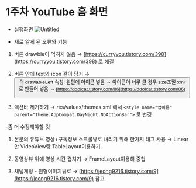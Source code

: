 # 1주차 YouTube 홈 화면

- 실행화면
![Untitled](https://s3-us-west-2.amazonaws.com/secure.notion-static.com/fef567cb-1d55-44b9-ae74-ef97cfabdd03/Untitled.png)

- 새로 알게 된 오류와 기능
1. 버튼 drawble이 먹히지 않음
→ [https://curryyou.tistory.com/398](https://curryyou.tistory.com/398) 로 해결

2. 버튼 안에 text와 icon 같이 담기
→ <Button>의 drawableLeft 속성: 왼편에 아이콘 넣음
→ 아이콘이 너무 클 경우 size조절 xml로 만들어 넣음
→ [https://ddolcat.tistory.com/86](https://ddolcat.tistory.com/86)

3. 액션바 제거하기
→ res/values/themes.xml 에서 `<style name="앱이름" parent="Theme.AppCompat.DayNight.NoActionBar">` 로 변경

-좀 더 수정해야할 것

1. 본문의 유튜브 영상+구독정보 스크롤뷰로 내리기 위해 한가지 태그 사용
→ Linear안 VideoView랑 TableLayout이용하기..

2. 동영상뷰 위에 영상 시간 겹치기
→ FrameLayout이용해 중첩

3. 채널계정 - 원형이미지뷰로
→ [https://jeong9216.tistory.com/9](https://jeong9216.tistory.com/9) 참고
